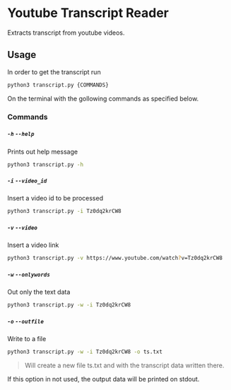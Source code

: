 # Youtube Transcript Reader

Extracts transcript from youtube videos. 

## Usage

In order to get the transcript run
```sh
python3 transcript.py {COMMANDS}
```
On the terminal with the gollowing commands as specified below.

### Commands

##### `-h` `--help`

Prints out help message
```sh
python3 transcript.py -h
```

##### `-i` `--video_id`

Insert a video id to be processed
```sh
python3 transcript.py -i Tz0dq2krCW8
```

##### `-v` `--video`

Insert a video link
```sh
python3 transcript.py -v https://www.youtube.com/watch?v=Tz0dq2krCW8
```

##### `-w` `--onlywords`

Out only the text data

```sh
python3 transcript.py -w -i Tz0dq2krCW8
```

##### `-o` `--outfile`

Write to a file

```sh
python3 transcript.py -w -i Tz0dq2krCW8 -o ts.txt
```
> Will create a new file ts.txt and with the transcript data  written there.

If this option in not used, the output data will be printed on stdout.


